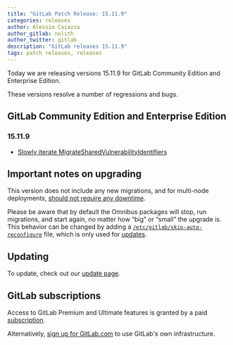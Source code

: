 ```yaml
---
title: "GitLab Patch Release: 15.11.9"
categories: releases
author: Alessio Caiazza
author_gitlab: nolith
author_twitter: gitlab
description: "GitLab releases 15.11.9"
tags: patch releases, releases
---
```


<!-- For detailed instructions on how to complete this, please see https://gitlab.com/gitlab-org/release/docs/-/blob/master/general/patch/blog-post.md -->

Today we are releasing versions 15.11.9 for GitLab Community Edition and Enterprise Edition.

These versions resolve a number of regressions and bugs.

## GitLab Community Edition and Enterprise Edition

### 15.11.9

* [Slowly iterate MigrateSharedVulnerabilityIdentifiers](https://gitlab.com/gitlab-org/gitlab/-/merge_requests/122856)

## Important notes on upgrading

This version does not include any new migrations, and for multi-node deployments, [should not require any downtime](https://docs.gitlab.com/ee/update/#upgrading-without-downtime).

Please be aware that by default the Omnibus packages will stop, run migrations,
and start again, no matter how “big” or “small” the upgrade is. This behavior
can be changed by adding a [`/etc/gitlab/skip-auto-reconfigure`](http://docs.gitlab.com/omnibus/update/README.html) file,
which is only used for [updates](https://docs.gitlab.com/omnibus/update/README.html).

## Updating

To update, check out our [update page](/update/).

## GitLab subscriptions

Access to GitLab Premium and Ultimate features is granted by a paid [subscription](/pricing/).

Alternatively, [sign up for GitLab.com](https://gitlab.com/users/sign_in)
to use GitLab's own infrastructure.
